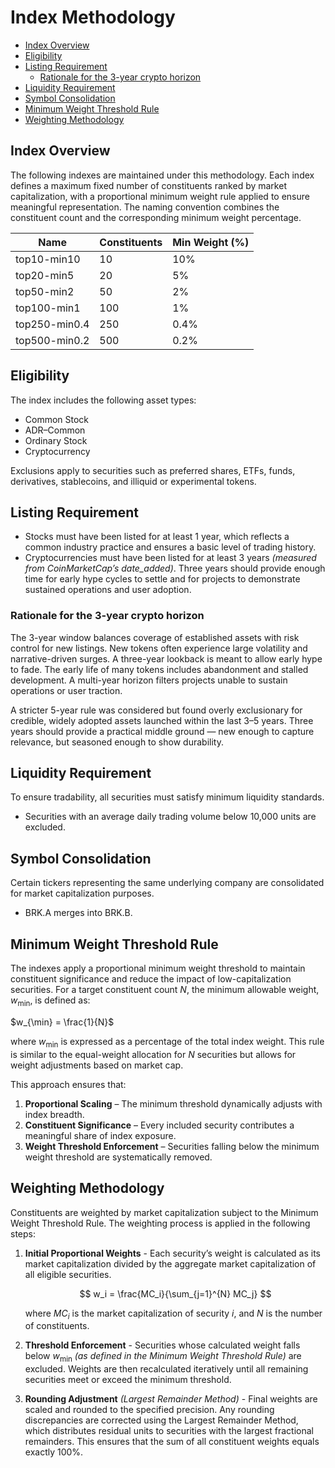 # Index Methodology

- [Index Overview](#index-overview)
- [Eligibility](#eligibility)
- [Listing Requirement](#listing-requirement)
  - [Rationale for the 3-year crypto horizon](#rationale-for-the-3-year-crypto-horizon)
- [Liquidity Requirement](#liquidity-requirement)
- [Symbol Consolidation](#symbol-consolidation)
- [Minimum Weight Threshold Rule](#minimum-weight-threshold-rule)
- [Weighting Methodology](#weighting-methodology)

## Index Overview

The following indexes are maintained under this methodology. Each index defines a maximum fixed number of constituents
ranked by market capitalization, with a proportional minimum weight rule applied to ensure meaningful representation.
The naming convention combines the constituent count and the corresponding minimum weight percentage.

| Name          | Constituents | Min Weight (%) |
|---------------|--------------|----------------|
| top10-min10   | 10           | 10%            |
| top20-min5    | 20           | 5%             |
| top50-min2    | 50           | 2%             |
| top100-min1   | 100          | 1%             |
| top250-min0.4 | 250          | 0.4%           |
| top500-min0.2 | 500          | 0.2%           |

## Eligibility

The index includes the following asset types:

- Common Stock
- ADR–Common
- Ordinary Stock
- Cryptocurrency

Exclusions apply to securities such as preferred shares, ETFs, funds, derivatives, stablecoins, and illiquid or
experimental tokens.

## Listing Requirement

- Stocks must have been listed for at least 1 year, which reflects a common industry practice and ensures a basic level
  of trading history.
- Cryptocurrencies must have been listed for at least 3 years _(measured from CoinMarketCap’s date_added)_. Three years
  should provide enough time for early hype cycles to settle and for projects to demonstrate sustained operations and
  user adoption.

### Rationale for the 3-year crypto horizon

The 3-year window balances coverage of established assets with risk control for new listings. New tokens often
experience large volatility and narrative-driven surges. A three-year lookback is meant to allow early hype to fade. The
early life of many tokens includes abandonment and stalled development. A multi-year horizon filters projects unable to
sustain operations or user traction.

A stricter 5-year rule was considered but found overly exclusionary for credible, widely adopted assets launched within
the last 3–5 years. Three years should provide a practical middle ground — new enough to capture relevance, but seasoned
enough to show durability.

## Liquidity Requirement

To ensure tradability, all securities must satisfy minimum liquidity standards.

- Securities with an average daily trading volume below 10,000 units are excluded.

## Symbol Consolidation

Certain tickers representing the same underlying company are consolidated for market capitalization purposes.

- BRK.A merges into BRK.B.

## Minimum Weight Threshold Rule

The indexes apply a proportional minimum weight threshold to maintain constituent significance and reduce the impact of
low-capitalization securities. For a target constituent count $N$, the minimum allowable weight, $w_{\min}$, is defined
as:

$w_{\min} = \frac{1}{N}$

where $w_{\min}$ is expressed as a percentage of the total index weight. This rule is similar to the equal-weight
allocation for $N$ securities but allows for weight adjustments based on market cap.

This approach ensures that:

1. **Proportional Scaling** – The minimum threshold dynamically adjusts with index breadth.
2. **Constituent Significance** – Every included security contributes a meaningful share of index exposure.
3. **Weight Threshold Enforcement** – Securities falling below the minimum weight threshold are systematically removed.

## Weighting Methodology

Constituents are weighted by market capitalization subject to the Minimum Weight Threshold Rule. The weighting process
is applied in the following steps:

1. **Initial Proportional Weights** - Each security’s weight is calculated as its market capitalization divided by the
   aggregate market capitalization of
   all eligible securities.

   $$
   w_i = \frac{MC_i}{\sum_{j=1}^{N} MC_j}
   $$

   where $MC_i$ is the market capitalization of security $i$, and $N$ is the number of constituents.
2. **Threshold Enforcement** - Securities whose calculated weight falls below $w_{\min}$ _(as defined in the Minimum
   Weight
   Threshold Rule)_ are excluded. Weights are then recalculated iteratively until all remaining securities meet or
   exceed the
   minimum threshold.
3. **Rounding Adjustment** _(Largest Remainder Method)_ - Final weights are scaled and rounded to the specified
   precision.
   Any rounding discrepancies are corrected using the Largest Remainder Method, which distributes residual units to
   securities with the largest fractional remainders. This ensures that the sum of all constituent weights equals
   exactly 100%.